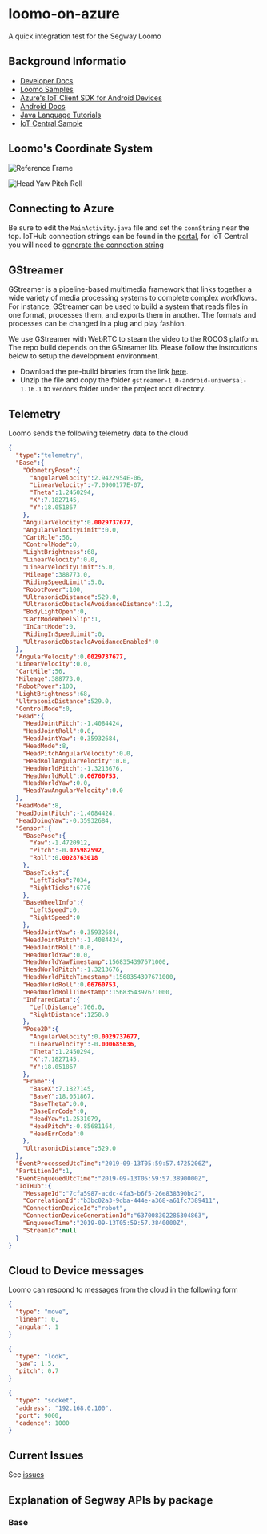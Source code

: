# loomo-on-azure
A quick integration test for the Segway Loomo

## Background Informatio

- [Developer Docs](https://developer.segwayrobotics.com/developer/documents/segway-robots-sdk.html)
- [Loomo Samples](https://github.com/SegwayRoboticsSamples/)
- [Azure's IoT Client SDK for Android Devices](https://github.com/Azure/azure-iot-sdk-java/blob/master/doc/java-devbox-setup.md#building-for-android-device)
- [Android Docs](https://developer.android.com/training/basics/firstapp/)
- [Java Language Tutorials](https://docs.oracle.com/javase/tutorial/java/TOC.html)
- [IoT Central Sample](https://docs.microsoft.com/en-us/azure/iot-central/howto-connect-nodejs#add-a-real-device)

## Loomo's Coordinate System

![Reference Frame](docs/robot-reference-frame.jpg)

![Head Yaw Pitch Roll](docs/head-yaw-pitch-angle-range.jpg)

## Connecting to Azure

Be sure to edit the ```MainActivity.java``` file and set the ```connString``` near the top. IoTHub connection strings can be found in the [portal](https://portal.azure.com), for IoT Central you will need to [generate the connection string](https://docs.microsoft.com/en-us/azure/iot-central/tutorial-add-device#generate-the-connection-string)

## GStreamer

GStreamer is a pipeline-based multimedia framework that links together a wide variety of media processing systems to complete complex workflows. For instance, GStreamer can be used to build a system that reads files in one format, processes them, and exports them in another. The formats and processes can be changed in a plug and play fashion.

We use GStreamer with WebRTC to steam the video to the ROCOS platform. The repo build depends on the GStreamer lib. Please follow the instrcutions below to setup the development environment.

- Download the pre-build binaries from the link [here](https://gstreamer.freedesktop.org/data/pkg/android/1.16.1/gstreamer-1.0-android-universal-1.16.1.tar.xz).
- Unzip the file and copy the folder `gstreamer-1.0-android-universal-1.16.1` to `vendors` folder under the project root directory.

## Telemetry

Loomo sends the following telemetry data to the cloud

```json
{
  "type":"telemetry",
  "Base":{
    "OdometryPose":{
      "AngularVelocity":2.9422954E-06,
      "LinearVelocity":-7.0900177E-07,
      "Theta":1.2450294,
      "X":7.1827145,
      "Y":18.051867
    },
    "AngularVelocity":0.0029737677,
    "AngularVelocityLimit":0.0,
    "CartMile":56,
    "ControlMode":0,
    "LightBrightness":68,
    "LinearVelocity":0.0,
    "LinearVelocityLimit":5.0,
    "Mileage":388773.0,
    "RidingSpeedLimit":5.0,
    "RobotPower":100,
    "UltrasonicDistance":529.0,
    "UltrasonicObstacleAvoidanceDistance":1.2,
    "BodyLightOpen":0,
    "CartModeWheelSlip":1,
    "InCartMode":0,
    "RidingInSpeedLimit":0,
    "UltrasonicObstacleAvoidanceEnabled":0
  },
  "AngularVelocity":0.0029737677,
  "LinearVelocity":0.0,
  "CartMile":56,
  "Mileage":388773.0,
  "RobotPower":100,
  "LightBrightness":68,
  "UltrasonicDistance":529.0,
  "ControlMode":0,
  "Head":{
    "HeadJointPitch":-1.4084424,
    "HeadJointRoll":0.0,
    "HeadJointYaw":-0.35932684,
    "HeadMode":8,
    "HeadPitchAngularVelocity":0.0,
    "HeadRollAngularVelocity":0.0,
    "HeadWorldPitch":-1.3213676,
    "HeadWorldRoll":0.06760753,
    "HeadWorldYaw":0.0,
    "HeadYawAngularVelocity":0.0
  },
  "HeadMode":8,
  "HeadJointPitch":-1.4084424,
  "HeadJoingYaw":-0.35932684,
  "Sensor":{
    "BasePose":{
      "Yaw":-1.4720912,
      "Pitch":-0.025982592,
      "Roll":0.0028763018
    },
    "BaseTicks":{
      "LeftTicks":7034,
      "RightTicks":6770
    },
    "BaseWheelInfo":{
      "LeftSpeed":0,
      "RightSpeed":0
    },
    "HeadJointYaw":-0.35932684,
    "HeadJointPitch":-1.4084424,
    "HeadJointRoll":0.0,
    "HeadWorldYaw":0.0,
    "HeadWorldYawTimestamp":1568354397671000,
    "HeadWorldPitch":-1.3213676,
    "HeadWorldPitchTimestamp":1568354397671000,
    "HeadWorldRoll":0.06760753,
    "HeadWorldRollTimestamp":1568354397671000,
    "InfraredData":{
      "LeftDistance":766.0,
      "RightDistance":1250.0
    },
    "Pose2D":{
      "AngularVelocity":0.0029737677,
      "LinearVelocity":-0.000685636,
      "Theta":1.2450294,
      "X":7.1827145,
      "Y":18.051867
    },
    "Frame":{
      "BaseX":7.1827145,
      "BaseY":18.051867,
      "BaseTheta":0.0,
      "BaseErrCode":0,
      "HeadYaw":1.2531079,
      "HeadPitch":-0.85681164,
      "HeadErrCode":0
    },
    "UltrasonicDistance":529.0
  },
  "EventProcessedUtcTime":"2019-09-13T05:59:57.4725206Z",
  "PartitionId":1,
  "EventEnqueuedUtcTime":"2019-09-13T05:59:57.3890000Z",
  "IoTHub":{
    "MessageId":"7cfa5987-acdc-4fa3-b6f5-26e838390bc2",
    "CorrelationId":"b3bc02a3-9dba-444e-a368-a61fc7389411",
    "ConnectionDeviceId":"robot",
    "ConnectionDeviceGenerationId":"637008302286304863",
    "EnqueuedTime":"2019-09-13T05:59:57.3840000Z",
    "StreamId":null
  }
}
```

## Cloud to Device messages

Loomo can respond to messages from the cloud in the following form

```json
{
  "type": "move", 
  "linear": 0, 
  "angular": 1
}

{
  "type": "look",
  "yaw": 1.5,
  "pitch": 0.7
}

{
  "type": "socket",
  "address": "192.168.0.100",
  "port": 9000,
  "cadence": 1000
}
```

## Current Issues

See [issues](https://github.com/seank-com/loomo-on-azure/issues)

## Explanation of Segway APIs by package

### Base

